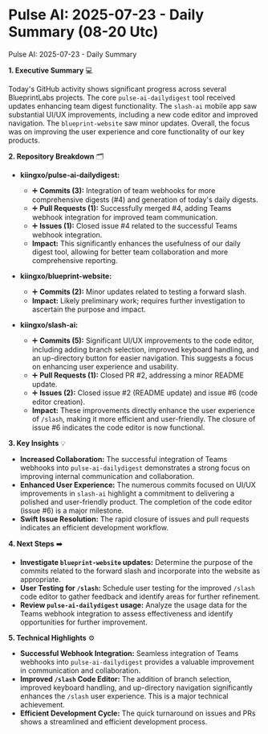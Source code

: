 # Pulse AI: 2025-07-23 - Daily Summary (08-20 Utc)

Pulse AI: 2025-07-23 - Daily Summary

**1. Executive Summary** 💻

Today's GitHub activity shows significant progress across several BlueprintLabs projects. The core `pulse-ai-dailydigest` tool received updates enhancing team digest functionality.  The `slash-ai` mobile app saw substantial UI/UX improvements, including a new code editor and improved navigation.  The `blueprint-website` saw minor updates. Overall, the focus was on improving the user experience and core functionality of our key products.

**2. Repository Breakdown** 🗂️

* **kiingxo/pulse-ai-dailydigest:**
    * ➕ **Commits (3):**  Integration of team webhooks for more comprehensive digests (#4) and generation of today's daily digests.
    * ➕ **Pull Requests (1):** Successfully merged #4, adding Teams webhook integration for improved team communication.
    * ➕ **Issues (1):** Closed issue #4 related to the successful Teams webhook integration.
    * **Impact:** This significantly enhances the usefulness of our daily digest tool, allowing for better team collaboration and more comprehensive reporting.

* **kiingxo/blueprint-website:**
    * ➕ **Commits (2):** Minor updates related to testing a forward slash.
    * **Impact:**  Likely preliminary work; requires further investigation to ascertain the purpose and impact.

* **kiingxo/slash-ai:**
    * ➕ **Commits (5):**  Significant UI/UX improvements to the code editor, including adding branch selection, improved keyboard handling, and an up-directory button for easier navigation.  This suggests a focus on enhancing user experience and usability.
    * ➕ **Pull Requests (1):** Closed PR #2, addressing a minor README update.
    * ➕ **Issues (2):** Closed issue #2 (README update) and issue #6 (code editor creation).
    * **Impact:** These improvements directly enhance the user experience of `/slash`, making it more efficient and user-friendly.  The closure of issue #6 indicates the code editor is now functional.


**3. Key Insights** 💡

* **Increased Collaboration:** The successful integration of Teams webhooks into `pulse-ai-dailydigest` demonstrates a strong focus on improving internal communication and collaboration.
* **Enhanced User Experience:**  The numerous commits focused on UI/UX improvements in `slash-ai` highlight a commitment to delivering a polished and user-friendly product. The completion of the code editor (issue #6) is a major milestone.
* **Swift Issue Resolution:**  The rapid closure of issues and pull requests indicates an efficient development workflow.

**4. Next Steps** ➡️

* **Investigate `blueprint-website` updates:** Determine the purpose of the commits related to the forward slash and incorporate into the website as appropriate.
* **User Testing for `/slash`:**  Schedule user testing for the improved `/slash` code editor to gather feedback and identify areas for further refinement.
* **Review `pulse-ai-dailydigest` usage:** Analyze the usage data for the Teams webhook integration to assess effectiveness and identify opportunities for further improvement.


**5. Technical Highlights**  ⚙️

* **Successful Webhook Integration:** Seamless integration of Teams webhooks into `pulse-ai-dailydigest` provides a valuable improvement in communication and collaboration.
* **Improved `/slash` Code Editor:**  The addition of branch selection, improved keyboard handling, and up-directory navigation significantly enhances the `/slash` user experience.  This is a major technical achievement.
* **Efficient Development Cycle:** The quick turnaround on issues and PRs shows a streamlined and efficient development process.
